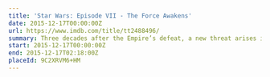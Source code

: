 ```yaml
---
title: 'Star Wars: Episode VII - The Force Awakens'
date: 2015-12-17T00:00:00Z
url: https://www.imdb.com/title/tt2488496/
summary: Three decades after the Empire’s defeat, a new threat arises in the militant First Order. Defected stormtrooper Finn and the scavenger Rey are caught up in the Resistance’s search for the missing Luke Skywalker.
start: 2015-12-17T00:00:00Z
end: 2015-12-17T02:18:00Z
placeId: 9C2XRVM6+HM
---
```

